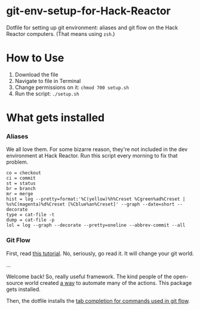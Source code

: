 git-env-setup-for-Hack-Reactor
==============================

Dotfile for setting up git environment: aliases and git flow on the Hack Reactor computers. (That means using `zsh`.)

# How to Use

1. Download the file
2. Navigate to file in Terminal
3. Change permissions on it: `chmod 700 setup.sh`
4. Run the script: `./setup.sh`

# What gets installed

### Aliases

We all love them. For some bizarre reason, they're not included in the dev environment at Hack Reactor. Run this script every morning to fix that problem.
    
    co = checkout
    ci = commit
    st = status
    br = branch
    mr = merge
    hist = log --pretty=format:'%C(yellow)%h%Creset %Cgreen%ad%Creset | %s%C(magenta)%d%Creset [%Cblue%an%Creset]' --graph --date=short --decorate
    type = cat-file -t
    dump = cat-file -p
    lol = log --graph --decorate --pretty=oneline --abbrev-commit --all

### Git Flow

First, read [this tutorial](http://nvie.com/posts/a-successful-git-branching-model/). No, seriously, go read it. It will change your git world.

...

Welcome back! So, really useful framework. The kind people of the open-source world created [a way](https://github.com/nvie/gitflow) to automate many of the actions. This package gets installed.

Then, the dotfile installs the [tab completion for commands used in git flow](https://github.com/bobthecow/git-flow-completion).